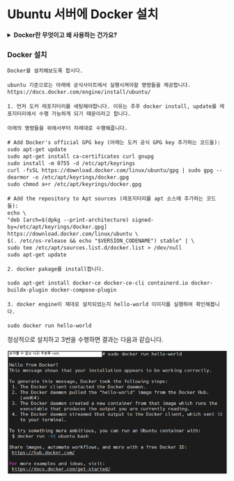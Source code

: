 # Ubuntu 서버에 Docker 설치

<details>
<summary> <b>Docker란 무엇이고 왜 사용하는 건가요?</b> </summary><br>

Docker란 컨테이너 기반 오픈 소스 가상화 플랫폼 입니다.<br>

아주 예전에는 한 서버, 하나의 물리적인 시스템에는 하나의 서비스만을 제공할 수 있었습니다.<br>
그러나 매우 간단한 서비스를 제공해야한다면 CPU 사용률, 자원의 사용률에 낭비가 발생합니다.<br>

돈을 많이 들여 서버를 장만했는데 "Hello World" 딱 하나 보여주는 웹 사이트용으로만 사용하면 매우 낭비지 않겠나요?<br>

이를 해결하기 위해 하나의 물리적 시스템이 여러 OS를 실행할 수 있는 가상 머신(VM)이 나오게 됩니다.<br>
하지만 VM의 경우 호스트 OS 위에 가상화된 OS를 실행하는 방식입니다.<br>
각 OS들이 완벽히 분리할 수 있는 장점이 있지만 무겁고 느리다는 단점이 존재합니다.<br>

만약 VM을 쓸 필요까진 없을 정도의 가벼운 실행을 원한다면 VM은 적합하지 않을겁니다.

### 그래서 나온 것이 컨테이너(container)를 실행하고 관리하는 오픈 소스 가상화 플랫폼 Docker 입니다.

컨테이너란 격리된 환경의 코드를 뜻합니다. 컨테이너는 여러분의 OS와 파일 등에 대해 전혀 알지 못합니다.<br>
VM의 경우 OS가 완전 분리되지만 컨테이너는 호스트 OS의 커널을 공유하고 있어 내부적 통신이 쉽습니다.<br>
컨테이너는 Docke 위에 어플리케이션 실행을 위한 이미지(image)만이 올라가 VM보다 가볍습니다.<br>

여기서 이미지는 컨테이너를 실행할 수 있는 파일과 설정 모음을 뜻합니다.<br>
만약 MySQL 이미지를 한 컨테이너에 넣고 다른 컨테이너에 SpringBoot를 넣었다면 각각의 컨테이너는 SpringBoot, Mysql로 동작하게 됩니다.<br>


위는 아주 간략히 정리한 내용이고, 좀 더 정확하고 확실한 설명은 다음 링크들을 참고하는 것이 가장 좋습니다!<br>

https://docs.docker.com/guides/get-started/<br>
https://www.ibm.com/kr-ko/topics/docker<br>
https://aws.amazon.com/ko/docker/<br>

</details>

### Docker 설치




    Docker를 설치해보도록 합시다.
    
    ubuntu 기준으로는 아래에 공식사이트에서 실행시켜야할 명령들을 제공합니다.
    https://docs.docker.com/engine/install/ubuntu/

    1. 먼저 도커 레포지터리를 세팅해야합니다. 이유는 추후 docker install, update를 레포지터리에서 수행 가능하게 되기 때문이라고 합니다.

    아래의 명령들을 위에서부터 차례대로 수행해줍니다.

    # Add Docker's official GPG key (아래는 도커 공식 GPG key 추가하는 코드들):
    sudo apt-get update
    sudo apt-get install ca-certificates curl gnupg
    sudo install -m 0755 -d /etc/apt/keyrings
    curl -fsSL https://download.docker.com/linux/ubuntu/gpg | sudo gpg --dearmor -o /etc/apt/keyrings/docker.gpg
    sudo chmod a+r /etc/apt/keyrings/docker.gpg

    # Add the repository to Apt sources (레포지터리를 apt 소스에 추가하는 코드들):
    echo \
    "deb [arch=$(dpkg --print-architecture) signed-by=/etc/apt/keyrings/docker.gpg] https://download.docker.com/linux/ubuntu \
    $(. /etc/os-release && echo "$VERSION_CODENAME") stable" | \
    sudo tee /etc/apt/sources.list.d/docker.list > /dev/null
    sudo apt-get update

    2. docker pakage를 install합니다.
    
    sudo apt-get install docker-ce docker-ce-cli containerd.io docker-buildx-plugin docker-compose-plugin

    3. docker engine이 제대로 설치되었는지 hello-world 이미지를 실행하여 확인해봅니다.

    sudo docker run hello-world

정상적으로 설치하고 3번을 수행하면 결과는 다음과 같습니다.<br><br>
<img src="./result_image/docekr_result.png"><br>